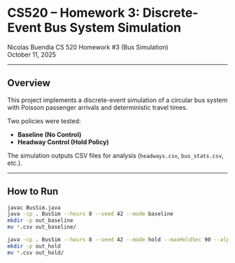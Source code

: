# CS520 – Homework 3: Discrete-Event Bus System Simulation

Nicolas Buendia
CS 520 
Homework #3 (Bus Simulation)  
October 11, 2025

---

## Overview
This project implements a discrete-event simulation of a circular bus system with Poisson passenger arrivals and deterministic travel times.

Two policies were tested:
- **Baseline (No Control)**
- **Headway Control (Hold Policy)**

The simulation outputs CSV files for analysis (`headways.csv`, `bus_stats.csv`, etc.).

---

## How to Run
```bash
javac BusSim.java
java -cp . BusSim --hours 8 --seed 42 --mode baseline
mkdir -p out_baseline
mv *.csv out_baseline/

java -cp . BusSim --hours 8 --seed 42 --mode hold --maxHoldSec 90 --alpha 1.0
mkdir -p out_hold
mv *.csv out_hold/
